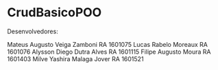 # CrudBasicoPOO
Desenvolvedores:

Mateus Augusto Veiga Zamboni  RA 1601075
Lucas Rabelo Moreaux          RA 1601076
Alysson Diego Dutra Alves     RA 1601115
Filipe Augusto Moura          RA 1601403
Milve Yashira Malaga Jover    RA 1601521
